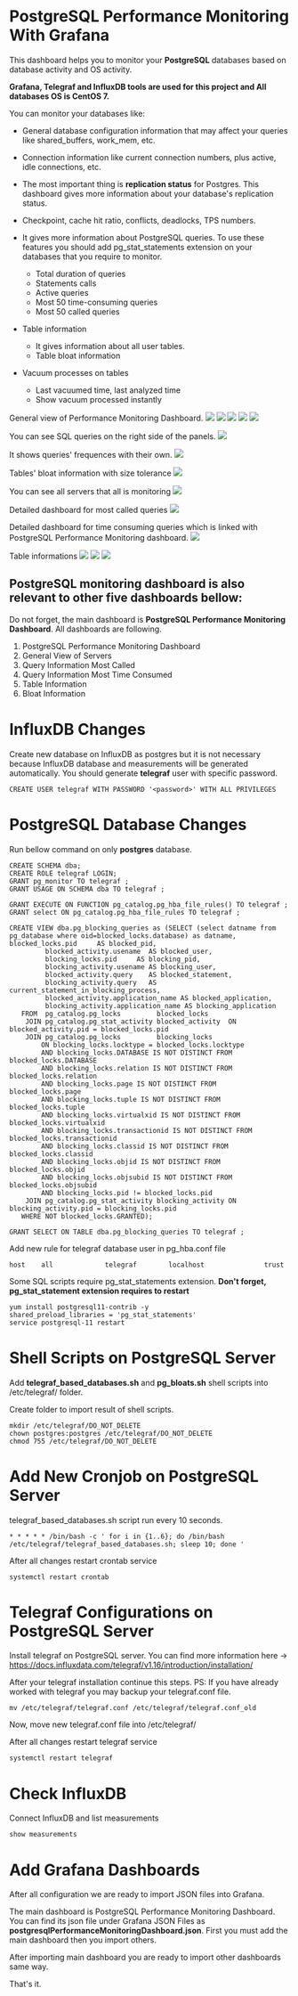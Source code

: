 # PostgreSQL Performance Monitoring With Grafana

This dashboard helps you to monitor your **PostgreSQL** databases based on database activity and OS activity. 

**Grafana, Telegraf and InfluxDB tools are used for this project and All databases OS is CentOS 7.** 

You can monitor your databases like:
- General database configuration information that may affect your queries like shared_buffers, work_mem, etc.
- Connection information like current connection numbers, plus active, idle connections, etc.
- The most important thing is **replication status** for Postgres. This dashboard gives more information about your database's replication status.
- Checkpoint, cache hit ratio, conflicts, deadlocks, TPS numbers.
- It gives more information about PostgreSQL queries. To use these features you should add pg_stat_statements extension on your databases that you require to monitor.
  - Total duration of queries
  - Statements calls
  - Active queries
  - Most 50 time-consuming queries
  - Most 50 called queries
 
- Table information
  - It gives information about all user tables. 
  - Table bloat information

- Vacuum processes on tables
  - Last vacuumed time, last analyzed time
  - Show vacuum processed instantly

General view of Performance Monitoring Dashboard.
![](Images/postgresql_performance_monitoring_dash_1.png)
![](Images/postgresql_performance_monitoring_dash_2.png)
![](Images/postgresql_performance_monitoring_dash_3.PNG)
![](Images/postgresql_performance_monitoring_dash_4.PNG)
![](Images/postgresql_performance_monitoring_dash_5.PNG)

You can see SQL queries on the right side of the panels.
![](Images/postgresql_performance_monitoring_dash_6.png)

It shows queries' frequences with their own.
![](Images/postgresql_performance_monitoring_dash_7.PNG)

Tables' bloat information with size tolerance
![](Images/table_information_5.png)

You can see all servers that all is monitoring
![](Images/general_view_of_servers_1.PNG)

Detailed dashboard for most called queries
![](Images/query_information_most_called_1.png)

Detailed dashboard for time consuming queries which is linked with PostgreSQL Performance Monitoring dashboard.
![](Images/query_information_most_time_consumed_1.png)

Table informations
![](Images/table_information_1.png)
![](Images/table_information_2.PNG)
![](Images/table_information_3.PNG)

## PostgreSQL monitoring dashboard is also relevant to other five dashboards bellow:

Do not forget, the main dashboard is **PostgreSQL Performance Monitoring Dashboard**. All dashboards are following.

1. PostgreSQL Performance Monitoring Dashboard
2. General View of Servers
3. Query Information Most Called
4. Query Information Most Time Consumed
5. Table Information
6. Bloat Information

# InfluxDB Changes

Create new database on InfluxDB as postgres but it is not necessary because InfluxDB database and measurements will be generated automatically. You should generate **telegraf** user with specific password.

```
CREATE USER telegraf WITH PASSWORD '<password>' WITH ALL PRIVILEGES
```

# PostgreSQL Database Changes

Run bellow command on only **postgres** database. 

```
CREATE SCHEMA dba;
CREATE ROLE telegraf LOGIN;
GRANT pg_monitor TO telegraf ;
GRANT USAGE ON SCHEMA dba TO telegraf ;

GRANT EXECUTE ON FUNCTION pg_catalog.pg_hba_file_rules() TO telegraf ;
GRANT select ON pg_catalog.pg_hba_file_rules TO telegraf ;

CREATE VIEW dba.pg_blocking_queries as (SELECT (select datname from pg_database where oid=blocked_locks.database) as datname, blocked_locks.pid     AS blocked_pid,
         blocked_activity.usename  AS blocked_user,
         blocking_locks.pid     AS blocking_pid,
         blocking_activity.usename AS blocking_user,
         blocked_activity.query    AS blocked_statement,
         blocking_activity.query   AS current_statement_in_blocking_process,
         blocked_activity.application_name AS blocked_application,
         blocking_activity.application_name AS blocking_application
   FROM  pg_catalog.pg_locks         blocked_locks
    JOIN pg_catalog.pg_stat_activity blocked_activity  ON blocked_activity.pid = blocked_locks.pid
    JOIN pg_catalog.pg_locks         blocking_locks
        ON blocking_locks.locktype = blocked_locks.locktype
        AND blocking_locks.DATABASE IS NOT DISTINCT FROM blocked_locks.DATABASE
        AND blocking_locks.relation IS NOT DISTINCT FROM blocked_locks.relation
        AND blocking_locks.page IS NOT DISTINCT FROM blocked_locks.page
        AND blocking_locks.tuple IS NOT DISTINCT FROM blocked_locks.tuple
        AND blocking_locks.virtualxid IS NOT DISTINCT FROM blocked_locks.virtualxid
        AND blocking_locks.transactionid IS NOT DISTINCT FROM blocked_locks.transactionid
        AND blocking_locks.classid IS NOT DISTINCT FROM blocked_locks.classid
        AND blocking_locks.objid IS NOT DISTINCT FROM blocked_locks.objid
        AND blocking_locks.objsubid IS NOT DISTINCT FROM blocked_locks.objsubid
        AND blocking_locks.pid != blocked_locks.pid
    JOIN pg_catalog.pg_stat_activity blocking_activity ON blocking_activity.pid = blocking_locks.pid
   WHERE NOT blocked_locks.GRANTED);

GRANT SELECT ON TABLE dba.pg_blocking_queries TO telegraf ;
```

Add new rule for telegraf database user in pg_hba.conf file

```
host    all             telegraf        localhost               trust
```

Some SQL scripts require pg_stat_statements extension. **Don't forget, pg_stat_statement extension requires to restart** 

```
yum install postgresql11-contrib -y
shared_preload_libraries = 'pg_stat_statements'
service postgresql-11 restart
```

# Shell Scripts on PostgreSQL Server

Add **telegraf_based_databases.sh** and **pg_bloats.sh** shell scripts into /etc/telegraf/ folder. 

Create folder to import result of shell scripts.

```
mkdir /etc/telegraf/DO_NOT_DELETE
chown postgres:postgres /etc/telegraf/DO_NOT_DELETE
chmod 755 /etc/telegraf/DO_NOT_DELETE
```

# Add New Cronjob on PostgreSQL Server

telegraf_based_databases.sh script run every 10 seconds.

```
* * * * * /bin/bash -c ' for i in {1..6}; do /bin/bash /etc/telegraf/telegraf_based_databases.sh; sleep 10; done '
```

After all changes restart crontab service

```
systemctl restart crontab 
```

# Telegraf Configurations on PostgreSQL Server

Install telegraf on PostgreSQL server. You can find more information here -> https://docs.influxdata.com/telegraf/v1.16/introduction/installation/ 

After your telegraf installation continue this steps.
PS: If you have already worked with telegraf you may backup your telegraf.conf file.

```
mv /etc/telegraf/telegraf.conf /etc/telegraf/telegraf.conf_old
```

Now, move new telegraf.conf file into /etc/telegraf/

After all changes restart telegraf service
```
systemctl restart telegraf
```
# Check InfluxDB 

Connect InfluxDB and list measurements
```
show measurements
```

# Add Grafana Dashboards

After all configuration we are ready to import JSON files into Grafana. 

The main dashboard is PostgreSQL Performance Monitoring Dashboard. You can find its json file under Grafana JSON Files as **postgresqlPerformanceMonitoringDashboard.json**. First you must add the main dashboard then you import others.

After importing main dashboard you are ready to import other dashboards same way.

That's it.

